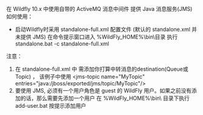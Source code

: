 
在 Wildfly 10.x 中使用自带的 ActiveMQ 消息中间件 提供 Java 消息服务(JMS)
如何使用：
* 启动Wildfly时采用 standalone-full.xml 配置文件 (默认的 standalone.xml 并未提供 JMS)
在命令提示窗口进入 %WildFly_HOME%\bin\目录 执行 standalone.bat -c standalone-full.xml

注意：
1. 在 standalone-full.xml 中 需添加你打算中转消息的destination(Queue或Topic) ，
该例子中使用 &lt;jms-topic name="MyTopic" entries="java:/jboss/exported/jms/topic/MyTopic"/&gt;
2. 要使用 JMS, 必须有一个用户角色是 guest 的 WildFly 用户。如果之前没有添加的话，那么需要先添加一个用户
在 %WildFly_HOME%\bin\ 目录下执行 add-user.bat 按提示添加用户